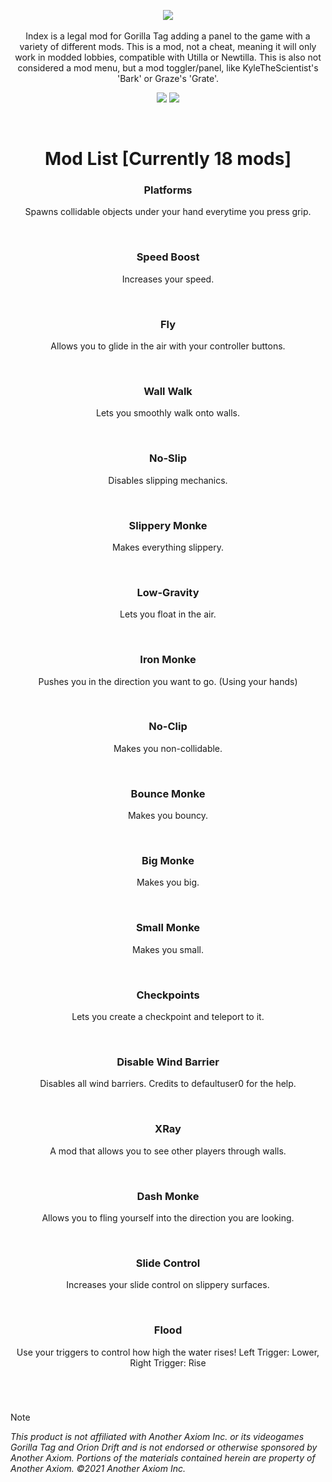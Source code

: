 <p align="center">
  <a href="#"><img src="https://github.com/user-attachments/assets/1b0bcaf9-2ada-4845-8e4d-de6585bd7b33"></a>
  <br></br>
  Index is a legal mod for Gorilla Tag adding a panel to the game with a variety of different mods. This is a mod, not a cheat, meaning it will only work in modded lobbies, compatible with Utilla or Newtilla. This is also not considered a mod menu, but a mod toggler/panel, like KyleTheScientist's 'Bark' or Graze's 'Grate'.
</p>

<p align="center">
	<a href="https://github.com/zaynethedev/Index/releases"><img src="https://img.shields.io/github/downloads/zaynethedev/Index/total.svg?style=for-the-badge"></a>
	<a href="https://discord.gg/v9yKVNgwds"><img src="https://img.shields.io/badge/discord-11%20online-blueviolet?style=for-the-badge"></a>
</p>

</br>

<h1 align="center"> Mod List [Currently 18 mods] </h1>

<div align="center">
	
### Platforms

Spawns collidable objects under your hand everytime you press grip.

</br>

### Speed Boost

Increases your speed.

</br>

### Fly

Allows you to glide in the air with your controller buttons.

</br>

### Wall Walk

Lets you smoothly walk onto walls.

</br>

### No-Slip

Disables slipping mechanics.

</br>

### Slippery Monke

Makes everything slippery.

</br>

### Low-Gravity

Lets you float in the air.

</br>

### Iron Monke

Pushes you in the direction you want to go. (Using your hands)

</br>

### No-Clip

Makes you non-collidable.

</br>

### Bounce Monke

Makes you bouncy.

</br>

### Big Monke

Makes you big.

</br>

### Small Monke

Makes you small.

</br>

### Checkpoints

Lets you create a checkpoint and teleport to it.

</br>

### Disable Wind Barrier

Disables all wind barriers. Credits to defaultuser0 for the help.

</br>

### XRay

A mod that allows you to see other players through walls.

</br>

### Dash Monke

Allows you to fling yourself into the direction you are looking.

</br>

### Slide Control

Increases your slide control on slippery surfaces.

</br>

### Flood

Use your triggers to control how high the water rises! Left Trigger: Lower, Right Trigger: Rise

</br>

</div>

# 

> [!NOTE]
> *This product is not affiliated with Another Axiom Inc. or its videogames Gorilla Tag and Orion Drift and is not endorsed or otherwise sponsored by Another Axiom. Portions of the materials contained herein are property of Another Axiom. ©2021 Another Axiom Inc.*
